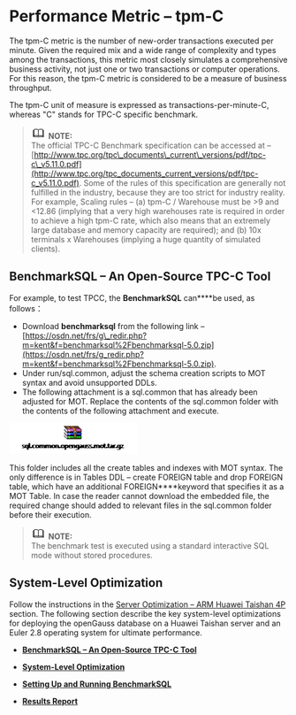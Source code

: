 # Performance Metric – tpm-C<a name="EN-US_TOPIC_0257867416"></a>

The tpm-C metric is the number of new-order transactions executed per minute. Given the required mix and a wide range of complexity and types among the transactions, this metric most closely simulates a comprehensive business activity, not just one or two transactions or computer operations. For this reason, the tpm-C metric is considered to be a measure of business throughput.

The tpm-C unit of measure is expressed as transactions-per-minute-C, whereas "C" stands for TPC-C specific benchmark.

>![](public_sys-resources/icon-note.gif) **NOTE:**   
>The official TPC-C Benchmark specification can be accessed at –  [http://www.tpc.org/tpc\_documents\_current\_versions/pdf/tpc-c\_v5.11.0.pdf](http://www.tpc.org/tpc_documents_current_versions/pdf/tpc-c_v5.11.0.pdf). Some of the rules of this specification are generally not fulfilled in the industry, because they are too strict for industry reality. For example, Scaling rules – \(a\) tpm-C / Warehouse must be \>9 and <12.86 \(implying that a very high warehouses rate is required in order to achieve a high tpm-C rate, which also means that an extremely large database and memory capacity are required\); and \(b\) 10x terminals x Warehouses \(implying a huge quantity of simulated clients\).  

## BenchmarkSQL – An Open-Source TPC-C Tool<a name="en-us_topic_0257713272_section1016212197381"></a>

For example, to test TPCC, the  **BenchmarkSQL**  can****be used, as follows：

-   Download  **benchmarksql**  from the following link –[https://osdn.net/frs/g\_redir.php?m=kent&f=benchmarksql%2Fbenchmarksql-5.0.zip](https://osdn.net/frs/g_redir.php?m=kent&f=benchmarksql%2Fbenchmarksql-5.0.zip).
-   Under run/sql.common, adjust the schema creation scripts to MOT syntax and avoid unsupported DDLs.
-   The following attachment is a sql.common that has already been adjusted for MOT. Replace the contents of the sql.common folder with the contents of the following attachment and execute.

![](figures/en-us_image_0257843947.png)

This folder includes all the create tables and indexes with MOT syntax. The only difference is in Tables DDL – create FOREIGN table and drop FOREIGN table, which have an additional FOREIGN****keyword that specifies it as a MOT Table. In case the reader cannot download the embedded file, the required change should added to relevant files in the sql.common folder before their execution.

>![](public_sys-resources/icon-note.gif) **NOTE:**   
>The benchmark test is executed using a standard interactive SQL mode without stored procedures.  

## System-Level Optimization<a name="en-us_topic_0257713272_section13355184033916"></a>

Follow the instructions in the  [Server Optimization – ARM Huawei Taishan 4P](server-optimization-arm-huawei-taishan-4p.md#EN-US_TOPIC_0257867359)  section. The following section describe the key system-level optimizations for deploying the openGauss database on a Huawei Taishan server and an Euler 2.8 operating system for ultimate performance.

-   **[BenchmarkSQL – An Open-Source TPC-C Tool](benchmarksql-an-open-source-tpc-c-tool.md)**  

-   **[System-Level Optimization](system-level-optimization.md)**  

-   **[Setting Up and Running BenchmarkSQL](setting-up-and-running-benchmarksql.md)**  

-   **[Results Report](results-report.md)**  


